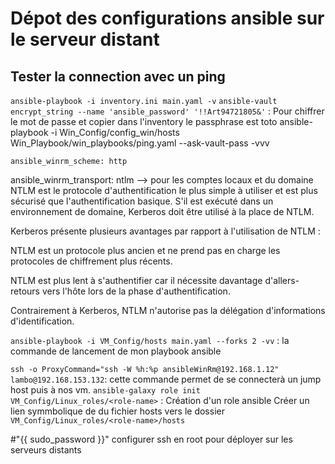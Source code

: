 # Dépot des configurations ansible sur le serveur distant 

## Tester la connection avec un ping
`ansible-playbook -i inventory.ini main.yaml -v`
`ansible-vault encrypt_string --name 'ansible_password' '!!Art94721805&'` : Pour chiffrer le mot de passe et copier dans l'inventory le passphrase est toto
ansible-playbook -i Win_Config/config_win/hosts Win_Playbook/win_playbooks/ping.yaml --ask-vault-pass -vvv

    ansible_winrm_scheme: http

ansible_winrm_transport: ntlm 
    --> pour les comptes locaux et du domaine
NTLM est le protocole d'authentification le plus simple à utiliser et est plus sécurisé que l'authentification basique. S'il est exécuté dans un environnement de domaine, Kerberos doit être utilisé à la place de NTLM.

Kerberos présente plusieurs avantages par rapport à l'utilisation de NTLM :

NTLM est un protocole plus ancien et ne prend pas en charge les protocoles de chiffrement plus récents.

NTLM est plus lent à s'authentifier car il nécessite davantage d'allers-retours vers l'hôte lors de la phase d'authentification.

Contrairement à Kerberos, NTLM n'autorise pas la délégation d'informations d'identification.

`ansible-playbook -i VM_Config/hosts main.yaml --forks 2 -vv` : la commande de lancement de mon playbook ansible

`ssh -o ProxyCommand="ssh -W %h:%p ansibleWinRm@192.168.1.12" lambo@192.168.153.132`: cette commande permet de se connecterà un jump host puis à nos vm.
`ansible-galaxy role init VM_Config/Linux_roles/<role-name>` : Création d'un role ansible
Créer un lien symmbolique de du fichier hosts vers le dossier `VM_Config/Linux_roles/<role-name>/hosts`

  #"{{ sudo_password }}"
  configurer ssh en root pour déployer sur les serveurs distants